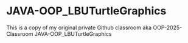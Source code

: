 # JAVA-OOP_LBUTurtleGraphics
This is a copy of my original private Github classroom aka OOP-2025-Classroom JAVA-OOP_LBUTurtleGraphics

